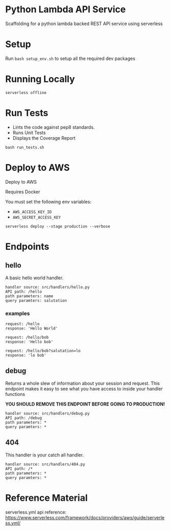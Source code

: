 Python Lambda API Service
===

Scaffolding for a python lambda backed REST API service using serverless

# Setup

Run `bash setup_env.sh` to setup all the required dev packages

# Running Locally

```
serverless offline
```

# Run Tests

  * Lints the code against pep8 standards.
  * Runs Unit Tests
  * Displays the Coverage Report

```
bash run_tests.sh
```

# Deploy to AWS

Deploy to AWS

Requires Docker

You must set the following env variables:

  * `AWS_ACCESS_KEY_ID`
  * `AWS_SECRET_ACCESS_KEY`

```
serverless deploy --stage production --verbose
```

# Endpoints

## hello

A basic hello world handler.

```
handler source: src/handlers/hello.py
API path: /hello
path parameters: name
query paramters: salutation
```

### examples

```
request: /hello
response: 'Hello World'
```

```
request: /hello/bob
response: 'Hello bob'
```

```
request: /hello/bob?salutation=lo
response: 'lo bob'
```

## debug

Returns a whole slew of information about your session and request. This endpoint makes it easy to see what you have access to inside your handler functions

**YOU SHOULD REMOVE THIS ENDPOINT BEFORE GOING TO PRODUCTION!**

```
handler source: src/handlers/debug.py
API path: /debug
path parameters: *
query paramters: *
```

## 404

This handler is your catch all handler.

```
handler source: src/handlers/404.py
API path: /*
path parameters: *
query paramters: *
```

# Reference Material

serverless.yml api reference: https://www.serverless.com/framework/docs/providers/aws/guide/serverless.yml/

